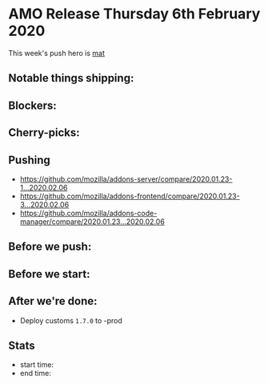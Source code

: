 # AMO Release Thursday 6th February 2020

This week's push hero is [mat](https://github.com/diox)

## Notable things shipping:

## Blockers:

## Cherry-picks:


## Pushing

- https://github.com/mozilla/addons-server/compare/2020.01.23-1...2020.02.06
- https://github.com/mozilla/addons-frontend/compare/2020.01.23-3...2020.02.06
- https://github.com/mozilla/addons-code-manager/compare/2020.01.23...2020.02.06

## Before we push:

## Before we start:

## After we're done:

- Deploy customs `1.7.0` to -prod

## Stats

- start time:
- end time:
